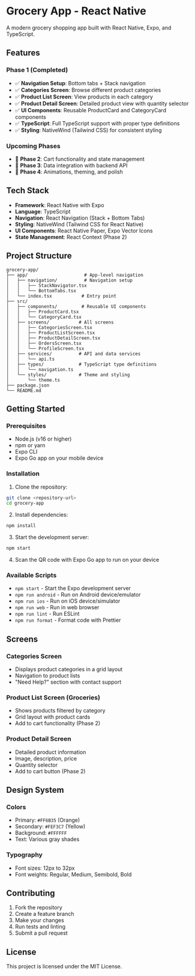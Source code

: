 # Grocery App - React Native

A modern grocery shopping app built with React Native, Expo, and TypeScript.

## Features

### Phase 1 (Completed)
- ✅ **Navigation Setup**: Bottom tabs + Stack navigation
- ✅ **Categories Screen**: Browse different product categories
- ✅ **Product List Screen**: View products in each category
- ✅ **Product Detail Screen**: Detailed product view with quantity selector
- ✅ **UI Components**: Reusable ProductCard and CategoryCard components
- ✅ **TypeScript**: Full TypeScript support with proper type definitions
- ✅ **Styling**: NativeWind (Tailwind CSS) for consistent styling

### Upcoming Phases
- 🔄 **Phase 2**: Cart functionality and state management
- 🔄 **Phase 3**: Data integration with backend API
- 🔄 **Phase 4**: Animations, theming, and polish

## Tech Stack

- **Framework**: React Native with Expo
- **Language**: TypeScript
- **Navigation**: React Navigation (Stack + Bottom Tabs)
- **Styling**: NativeWind (Tailwind CSS for React Native)
- **UI Components**: React Native Paper, Expo Vector Icons
- **State Management**: React Context (Phase 2)

## Project Structure

```
grocery-app/
├── app/                     # App-level navigation
│   ├── navigation/          # Navigation setup
│   │   ├── StackNavigator.tsx
│   │   └── BottomTabs.tsx
│   └── index.tsx           # Entry point
├── src/
│   ├── components/         # Reusable UI components
│   │   ├── ProductCard.tsx
│   │   └── CategoryCard.tsx
│   ├── screens/           # All screens
│   │   ├── CategoriesScreen.tsx
│   │   ├── ProductListScreen.tsx
│   │   ├── ProductDetailScreen.tsx
│   │   ├── OrdersScreen.tsx
│   │   └── ProfileScreen.tsx
│   ├── services/          # API and data services
│   │   └── api.ts
│   ├── types/             # TypeScript type definitions
│   │   └── navigation.ts
│   └── styles/            # Theme and styling
│       └── theme.ts
├── package.json
└── README.md
```

## Getting Started

### Prerequisites
- Node.js (v16 or higher)
- npm or yarn
- Expo CLI
- Expo Go app on your mobile device

### Installation

1. Clone the repository:
```bash
git clone <repository-url>
cd grocery-app
```

2. Install dependencies:
```bash
npm install
```

3. Start the development server:
```bash
npm start
```

4. Scan the QR code with Expo Go app to run on your device

### Available Scripts

- `npm start` - Start the Expo development server
- `npm run android` - Run on Android device/emulator
- `npm run ios` - Run on iOS device/simulator
- `npm run web` - Run in web browser
- `npm run lint` - Run ESLint
- `npm run format` - Format code with Prettier

## Screens

### Categories Screen
- Displays product categories in a grid layout
- Navigation to product lists
- "Need Help?" section with contact support

### Product List Screen (Groceries)
- Shows products filtered by category
- Grid layout with product cards
- Add to cart functionality (Phase 2)

### Product Detail Screen
- Detailed product information
- Image, description, price
- Quantity selector
- Add to cart button (Phase 2)

## Design System

### Colors
- Primary: `#FF6B35` (Orange)
- Secondary: `#FEF3C7` (Yellow)
- Background: `#FFFFFF`
- Text: Various gray shades

### Typography
- Font sizes: 12px to 32px
- Font weights: Regular, Medium, Semibold, Bold

## Contributing

1. Fork the repository
2. Create a feature branch
3. Make your changes
4. Run tests and linting
5. Submit a pull request

## License

This project is licensed under the MIT License.
